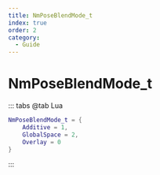 ```yaml
---
title: NmPoseBlendMode_t
index: true
order: 2
category:
  - Guide
---
```


# NmPoseBlendMode_t
::: tabs
@tab Lua
```lua
NmPoseBlendMode_t = {
    Additive = 1,
    GlobalSpace = 2,
    Overlay = 0
}
```
:::
